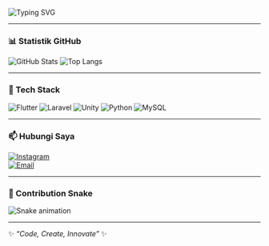 <!-- Banner Animasi -->
![Typing SVG](https://readme-typing-svg.herokuapp.com?font=Fira+Code&size=28&pause=1000&color=00F7FF&center=true&vCenter=true&width=700&lines=Halo%2C+Saya+Evan+👋;Seorang+Developer+%26+Creator;Ngulik+Flutter+%7C+Laravel+%7C+Unity+%7C+AI)

---

### 📊 Statistik GitHub
![GitHub Stats](https://github-readme-stats.vercel.app/api?username=rclasio&show_icons=true&theme=tokyonight&hide_border=true&bg_color=0D1117)
![Top Langs](https://github-readme-stats.vercel.app/api/top-langs/?username=rclasio&layout=compact&theme=tokyonight&hide_border=true&bg_color=0D1117)

---

### 🔧 Tech Stack
![Flutter](https://img.shields.io/badge/Flutter-%2302569B.svg?style=for-the-badge&logo=flutter&logoColor=white)
![Laravel](https://img.shields.io/badge/Laravel-%23FF2D20.svg?style=for-the-badge&logo=laravel&logoColor=white)
![Unity](https://img.shields.io/badge/Unity-%23000000.svg?style=for-the-badge&logo=unity&logoColor=white)
![Python](https://img.shields.io/badge/Python-3670A0?style=for-the-badge&logo=python&logoColor=ffdd54)
![MySQL](https://img.shields.io/badge/MySQL-%2300f.svg?style=for-the-badge&logo=mysql&logoColor=white)

---


### 📫 Hubungi Saya
[![Instagram](https://img.shields.io/badge/Instagram-%23E4405F.svg?logo=instagram&logoColor=white)](https://instagram.com/r.zaevan_)  
[![Email](https://img.shields.io/badge/Email-D14836?logo=gmail&logoColor=white)](mailto:r.zaevan21@gmail.com)

---

### 🐍 Contribution Snake
![Snake animation](https://github.com/rclasio/Evan/blob/output/github-contribution-grid-snake.svg)

---

✨ *“Code, Create, Innovate”* ✨
